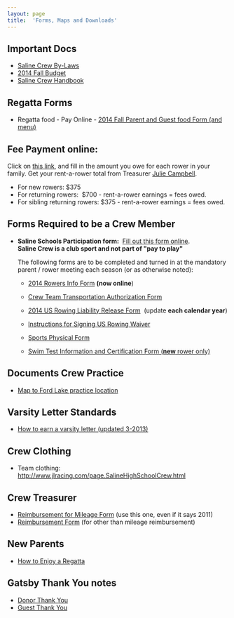 ```yaml
---
layout: page
title:  'Forms, Maps and Downloads'
---
```

## Important Docs

  - [Saline Crew By-Laws](/assets/forms/saline-rowing-club-bylaws-update-5-20-2014.pdf)
  - [2014 Fall Budget](/assets/forms/2014-fall-budget.pdf)
  - [Saline Crew Handbook](/assets/forms/crew-handbook-spring-2010.pdf)

## Regatta Forms

  - Regatta food - Pay Online - [2014 Fall Parent and Guest food Form (and menu)](https://www.payschools.com/cat.asp?id=C740BA23A6504DACBD07791491B63467)

## Fee Payment online: 

Click on [this link](http://www.payschools.com/cat.asp?id=C740BA23A6504DACBD07791491B63467), and fill in the amount you owe for each rower in your family. Get your rent-a-rower total from Treasurer [Julie Campbell](mailto:julie.campbell@hotmail.com).

  - For new rowers: $375
  - For returning rowers:  $700 - rent-a-rower earnings = fees owed. 
  - For sibling returning rowers: $375 - rent-a-rower earnings = fees owed. 

## Forms Required to be a Crew Member

  - **Saline Schools Participation form:**  [Fill out this form online](https://spreadsheets.google.com/viewform?formkey=dEMtRjVJTmxUcnluT1d1SVlUVXRXTHc6MQ).  
  **Saline Crew is a club sport and not part of "pay to play"** 

    The following forms are to be completed and turned in at the mandatory parent / rower meeting each season (or as otherwise noted):

    - [2014 Rowers Info Form](https://docs.google.com/forms/d/1iJLMX1Kcgj5D1nVZLIGiQSxIwgd107wT9lYbTz6XN80/viewform?usp=send_form) **(now online**)   

    - [Crew Team Transportation Authorization Form](/assets/forms/transportation-authorization-form.pdf)   
  
    - [2014 US Rowing Liability Release Form](/assets/forms/2014-us-rowing-waiver.pdf)  (update **each calendar year**) 
    
    - [Instructions for Signing US Rowing Waiver](/assets/forms/instructions-signing-usrowing-waiver.pdf)
  
    - [Sports Physical Form](http://s3.amazonaws.com/vnn-aws-sites/39/files/2011/06/Sports-Physical.pdf)    
  
    - [Swim Test Information and Certification Form (**new** rower only)](/assets/forms/swim-test-form.pdf) 

## Documents Crew Practice

  - [Map to Ford Lake practice location](/assets/forms/directions-to-ford-lake.pdf)

## Varsity Letter Standards

  - [How to earn a varsity letter (updated 3-2013)](/assets/forms/2013-varsity-point-standards.pdf)

## Crew Clothing 

  - Team clothing: <http://www.jlracing.com/page.SalineHighSchoolCrew.html> 

## Crew Treasurer

  - [Reimbursement for Mileage Form](/assets/forms/sas-mileage-reimb-2011-july-dec.pdf) (use this one, even if it says 2011)
  - [Reimbursement Form](/assets/forms/crew-fund-request.pdf) (for other than mileage reimbursement)

## New Parents

  - [How to Enjoy a Regatta](/parent-corner#regatta)

## Gatsby Thank You notes

  - [Donor Thank You](/assets/images/2013-thank-you-donor.png)
  - [Guest Thank You](/assets/images/2013-thank-you-guest.png)